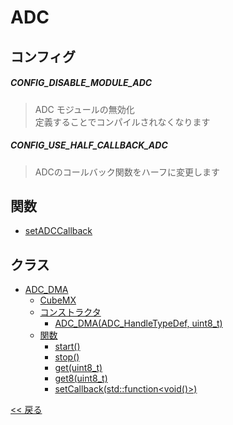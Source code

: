 # ADC

## コンフィグ

##### CONFIG_DISABLE_MODULE_ADC
> ADC モジュールの無効化  
> 定義することでコンパイルされなくなります

##### CONFIG_USE_HALF_CALLBACK_ADC
> ADCのコールバック関数をハーフに変更します

## 関数
- [setADCCallback](function/README.md#setadccallback)

## クラス
- [ADC_DMA](class/ADC_DMA.md)
  - [CubeMX](class/ADC_DMA.md#cubemx)
  - [コンストラクタ](class/ADC_DMA.md#コンストラクタ)
    - [ADC_DMA(ADC_HandleTypeDef, uint8_t)](class/ADC_DMA.md#adc_dmaadc_dmaadc_handletypedef-uint8_t)
  - [関数](class/ADC_DMA.md#関数)
    - [start()](class/ADC_DMA.md#adc_dmastart)
    - [stop()](class/ADC_DMA.md#adc_dmastop)
    - [get(uint8_t)](class/ADC_DMA.md#adc_dmagetuint8_t)
    - [get8(uint8_t)](class/ADC_DMA.md#adc_dmaget8uint8_t)
    - [setCallback(std::function<void()>)](class/ADC_DMA.md#adc_dmasetcallbackstdfunctionvoid)

[<< 戻る](../README.md)